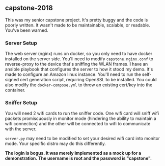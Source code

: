 ## capstone-2018
This was my senior capstone project. It's pretty buggy and the code is poorly written. It wasn't made to be maintainable, scalable, or readable. You've been warned.

### Server Setup
The web server (nginx) runs on docker, so you only need to have docker installed on the server side. You'll need to modify `capstone.nginx.conf` to reverse-proxy to the device that's sniffing the WLAN frames.
I have an ansible playbook that configures the server to how it stood my demo. It's made to configure an Amazon linux instance. You'll need to run the self-signed cert generation script, requiring OpenSSL to be installed. You could also modify the `docker-compose.yml` to throw an existing cert/key into the container.

### Sniffer Setup
You will need 2 wifi cards to run the sniffer code. One wifi card will sniff wifi packets promiscuously in monitor mode (hindering the ability to maintain a wifi connection) and the other will be connected to wifi to communicate with the server.

`server.py` may need to be modified to set your desired wifi card into monitor mode. Your specific distro may do this differently. 

**The login is bogus. It was merely implemented as a mock up for a demonstration. The username is root and the password is "capstone".**
  
